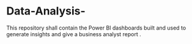 # Data-Analysis-
This repository shall contain the Power BI dashboards built and used to generate insights and give a business analyst report .
